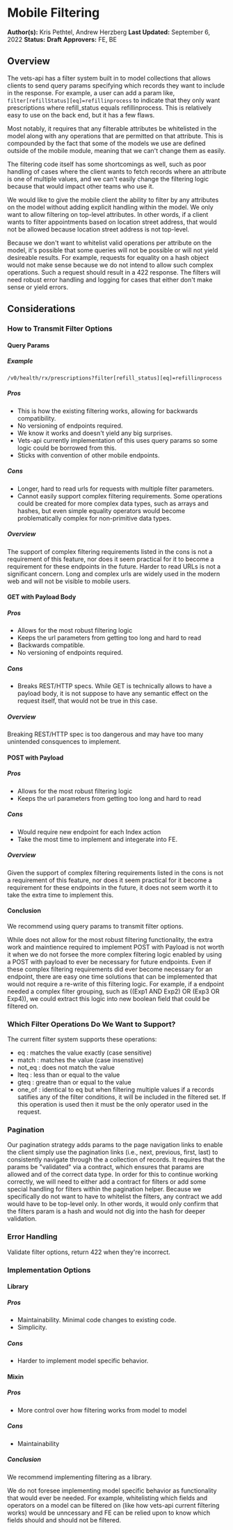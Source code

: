 # Mobile Filtering

**Author(s):** Kris Pethtel, Andrew Herzberg
**Last Updated:** September 6, 2022
**Status:** **Draft**
**Approvers:** FE, BE

## Overview

The vets-api has a filter system built in to model collections that allows clients to send query params specifying which records they want to include in the response. For example, a user can add a param like, `filter[refillStatus][eq]=refillinprocess` to indicate that they only want prescriptions where refill_status equals refillinprocess. This is relatively easy to use on the back end, but it has a few flaws.

Most notably, it requires that any filterable attributes be whitelisted in the model along with any operations that are permitted on that attribute. This is compounded by the fact that some of the models we use are defined outside of the mobile module, meaning that we can't change them as easily.

The filtering code itself has some shortcomings as well, such as poor handling of cases where the client wants to fetch records where an attribute is one of multiple values, and we can't easily change the filtering logic because that would impact other teams who use it.

We would like to give the mobile client the ability to filter by any attributes on the model without adding explicit handling within the model. We only want to allow filtering on top-level attributes. In other words, if a client wants to filter appointments based on location street address, that would not be allowed because location street address is not top-level.

Because we don't want to whitelist valid operations per attribute on the model, it's possible that some queries will not be possible or will not yield desireable results. For example, requests for equality on a hash object would not make sense because we do not intend to allow such complex operations. Such a request should result in a 422 response. The filters will need robust error handling and logging for cases that either don't make sense or yield errors.

## Considerations

### How to Transmit Filter Options

#### Query Params
##### Example
```/v0/health/rx/prescriptions?filter[refill_status][eq]=refillinprocess```
##### Pros
  - This is how the existing filtering works, allowing for backwards compatibility.
  - No versioning of endpoints required.
  - We know it works and doesn't yield any big surprises.
  - Vets-api currently implementation of this uses query params so some logic could be borrowed from this.
  - Sticks with convention of other mobile endpoints.
##### Cons
  - Longer, hard to read urls for requests with multiple filter parameters.
  - Cannot easily support complex filtering requirements. Some operations could be created for more complex data types, such as arrays and hashes, but even simple equality operators would become problematically complex for non-primitive data types.

##### Overview
The support of complex filtering requirements listed in the cons is not a requirement of this feature, nor does it seem practical for it to become a requirement for these endpoints in the future. Harder to read URLs is not a significant concern. Long and complex urls are widely used in the modern web and will not be visible to mobile users.

#### GET with Payload Body
##### Pros
  - Allows for the most robust filtering logic
  - Keeps the url parameters from getting too long and hard to read
  - Backwards compatible.
  - No versioning of endpoints required.
##### Cons
  - Breaks REST/HTTP specs. While GET is technically allows to have a payload body, it is not suppose to have any semantic effect on the request itself, that would not be true in this case.
##### Overview
Breaking REST/HTTP spec is too dangerous and may have too many unintended consquences to implement.

#### POST with Payload
##### Pros
  - Allows for the most robust filtering logic
  - Keeps the url parameters from getting too long and hard to read
##### Cons
  - Would require new endpoint for each Index action
  - Take the most time to implement and integerate into FE.
##### Overview
Given the support of complex filtering requirements listed in the cons is not a requirement of this feature, nor does it seem practical for it become a requirement for these endpoints in the future, it does not seem worth it to take the extra time to implement this.

#### Conclusion
We recommend using query params to transmit filter options.

While does not allow for the most robust filtering functionality, the extra work and maintience required to implement POST with Payload is not worth it when we do not forsee the more complex filtering logic enabled by using a POST with payload to ever be necessary for future endpoints. Even if these complex filtering requirements did ever become necessary for an endpoint, there are easy one time solutions that can be implemented that would not require a re-write of this filtering logic. For example, if a endpoint needed a complex filter grouping, such as ((Exp1 AND Exp2) OR (Exp3 OR Exp4)), we could extract this logic into new boolean field that could be filtered on.

### Which Filter Operations Do We Want to Support?

The current filter system supports these operations:
- eq : matches the value exactly (case sensitive)
- match : matches the value (case insenstive)
- not_eq : does not match the value
- lteq : less than or equal to the value
- gteq : greatre than or equal to the value
- one_of : identical to eq but when filtering multiple values if a records satifies any of the filter conditions, it will be included in the filtered set. If this operation is used then it must be the only operator used in the request.

### Pagination

Our pagination strategy adds params to the page navigation links to enable the client simply use the pagination links (i.e., next, previous, first, last) to consistently navigate through the a collection of records. It requires that the params be "validated" via a contract, which ensures that params are allowed and of the correct data type. In order for this to continue working correctly, we will need to either add a contract for filters or add some special handling for filters within the pagination helper. Because we specifically do not want to have to whitelist the filters, any contract we add would have to be top-level only. In other words, it would only confirm that the filters param is a hash and would not dig into the hash for deeper validation.

### Error Handling

Validate filter options, return 422 when they're incorrect.

### Implementation Options

#### Library
##### Pros
  - Maintainability. Minimal code changes to existing code.
  - Simplicity.
##### Cons
  - Harder to implement model specific behavior.

#### Mixin
##### Pros
  - More control over how filtering works from model to model
##### Cons
  - Maintainability

##### Conclusion
We recommend implementing filtering as a library.

We do not foresee implementing model specific behavior as functionality that would ever be needed. For example, whitelisting which fields and operators on a model can be filtered on (like how vets-api current filtering works) would be unncessary and FE can be relied upon to know which fields should and should not be filtered.
